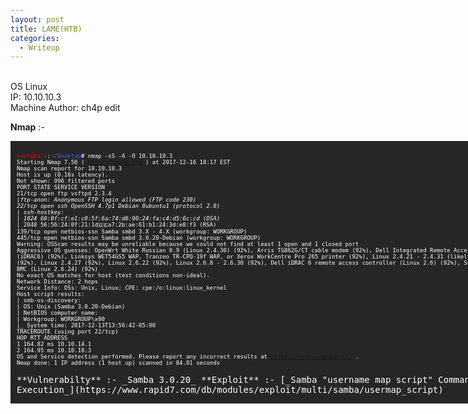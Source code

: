 ```yaml
---
layout: post
title: LAME(HTB)
categories:
  - Writeup
---
```

<br>OS Linux
<br>IP: 10.10.10.3
<br>Machine Author: ch4p edit

**Nmap** :-
<font size="1">
    <div style="height:400px;width:800px;overflow:auto;background-color:#262626;color:White;scrollbar-base-color:gold;font-family:monospace;padding:10px;">
      <p><font color="red">root@kali</font>:<font color="RoyalBlue">~/Desktop</font># nmap -sS -A -O 10.10.10.3
      <br>Starting Nmap 7.50 ( https://nmap.org ) at 2017-12-16 18:17 EST
      <br>Nmap scan report for 10.10.10.3
      <br>Host is up (0.16s latency).
      <br>Not shown: 996 filtered ports
      <br>PORT STATE SERVICE VERSION
      <br>21/tcp open ftp vsftpd 2.3.4
      <br>|_ftp-anon: Anonymous FTP login allowed (FTP code 230)
      <br>22/tcp open ssh OpenSSH 4.7p1 Debian 8ubuntu1 (protocol 2.0)
      <br>| ssh-hostkey:
      <br>| 1024 60:0f:cf:e1:c0:5f:6a:74:d6:90:24:fa:c4:d5:6c:cd (DSA)
      <br>|_ 2048 56:56:24:0f:21:1d:de:a7:2b:ae:61:b1:24:3d:e8:f3 (RSA)
      <br>139/tcp open netbios-ssn Samba smbd 3.X - 4.X (workgroup: WORKGROUP)
      <br>445/tcp open netbios-ssn Samba smbd 3.0.20-Debian (workgroup: WORKGROUP)
      <br>Warning: OSScan results may be unreliable because we could not find at least 1 open and 1 closed port
      <br>Aggressive OS guesses: OpenWrt White Russian 0.9 (Linux 2.4.30) (92%), Arris TG862G/CT cable modem (92%), Dell Integrated Remote Access Controller (iDRAC6) (92%), Linksys WET54GS5 WAP, Tranzeo TR-CPQ-19f WAP, or Xerox WorkCentre Pro 265 printer (92%), Linux 2.4.21 - 2.4.31 (likely embedded) (92%), Linux 2.4.27 (92%), Linux 2.6.22 (92%), Linux 2.6.8 - 2.6.30 (92%), Dell iDRAC 6 remote access controller (Linux 2.6) (92%), Supermicro IPMI BMC (Linux 2.6.24) (92%)
      <br>No exact OS matches for host (test conditions non-ideal).
      <br>Network Distance: 2 hops
      <br>Service Info: OSs: Unix, Linux; CPE: cpe:/o:linux:linux_kernel
      <br>Host script results:
      <br>| smb-os-discovery:
      <br>| OS: Unix (Samba 3.0.20-Debian)
      <br>| NetBIOS computer name:
      <br>| Workgroup: WORKGROUP\x00
      <br>|_ System time: 2017-12-13T13:56:42-05:00
      <br>TRACEROUTE (using port 22/tcp)
      <br>HOP RTT ADDRESS
      <br>1 164.82 ms 10.10.14.1
      <br>2 164.95 ms 10.10.10.3
      <br>OS and Service detection performed. Please report any incorrect results at https://nmap.org/submit/ .
      <br>Nmap done: 1 IP address (1 host up) scanned in 84.01 seconds</p>
    </font>
  </body>
  <body>  
**Vulnerabilty** :- _Samba 3.0.20_
**Exploit** :- [_Samba "username map script" Command Execution_](https://www.rapid7.com/db/modules/exploit/multi/samba/usermap_script)
